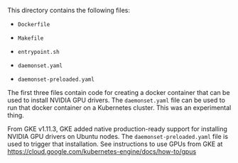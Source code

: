 This directory contains the following files:

- `Dockerfile`
- `Makefile`
- `entrypoint.sh`
- `daemonset.yaml`

- `daemonset-preloaded.yaml`

The first three files contain code for creating a docker container that can be
used to install NVIDIA GPU drivers. The `daemonset.yaml` file can be used to run
that docker container on a Kubernetes cluster. This was an experimental thing.

From GKE v1.11.3, GKE added native production-ready support for installing
NVIDIA GPU drivers on Ubuntu nodes. The `daemonset-preloaded.yaml` file is used
to trigger that installation. See instructions to use GPUs from GKE at
https://cloud.google.com/kubernetes-engine/docs/how-to/gpus
